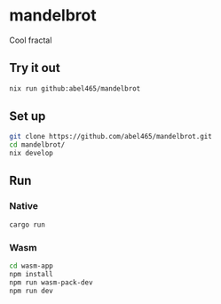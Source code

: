 # mandelbrot
Cool fractal

## Try it out
```bash
nix run github:abel465/mandelbrot
```

## Set up
```bash
git clone https://github.com/abel465/mandelbrot.git
cd mandelbrot/
nix develop
```

## Run
### Native
```bash
cargo run
```

### Wasm
```bash
cd wasm-app
npm install
npm run wasm-pack-dev
npm run dev
```
